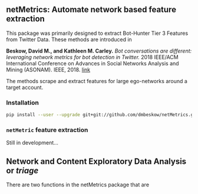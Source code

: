 ## netMetrics: Automate network based feature extraction

This package was primarily designed to extract Bot-Hunter Tier 3 Features from Twitter Data.  These methods are introduced in

**Beskow, David M., and Kathleen M. Carley.** *Bot conversations are different: leveraging network metrics for bot detection in Twitter.* 2018 IEEE/ACM International Conference on Advances in Social Networks Analysis and Mining (ASONAM). IEEE, 2018. [link](https://ieeexplore.ieee.org/document/8508322)

The methods scrape and extract features for large ego-networks around a target account.



### Installation

```bash
pip install --user --upgrade git+git://github.com/dmbeskow/netMetrics.git
```

### `netMetric` feature extraction

Still in development...

## Network and Content Exploratory Data Analysis or *triage*

There are two functions in the netMetrics package that are
